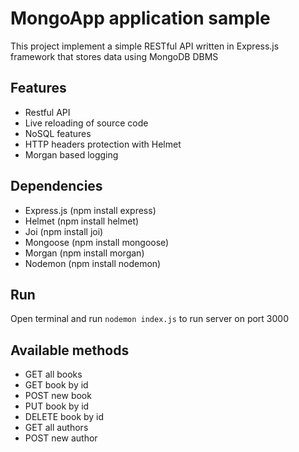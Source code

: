 # MongoApp application sample

This project implement a simple RESTful API written in Express.js framework that stores data using MongoDB DBMS

## Features

* Restful API
* Live reloading of source code
* NoSQL features
* HTTP headers protection with Helmet
* Morgan based logging

## Dependencies
* Express.js (npm install express)
* Helmet (npm install helmet)
* Joi (npm install joi)
* Mongoose (npm install mongoose)
* Morgan (npm install morgan)
* Nodemon (npm install nodemon)

## Run

Open terminal and run `nodemon index.js` to run server on port 3000

## Available methods
* GET all books
* GET book by id
* POST new book
* PUT book by id
* DELETE book by id
* GET all authors
* POST new author
